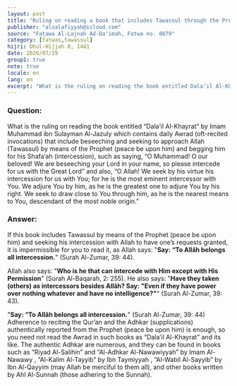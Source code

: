 ```yaml
---
layout: post
title: "Ruling on reading a book that includes Tawassul through the Prophet and asking for his intercession"
publisher: "alsalafiyyah@icloud.com"
source: "Fatawa Al-Lajnah Ad-Da'imah, Fatwa no. 8879"
category: [fatwas,tawassul]
hijri: Dhul-Hijjah 8, 1441
date: 2020/07/29
group1: true
note: true
locale: en
lang: en
excerpt: "What is the ruling on reading the book entitled Dala’il Al-Khayrat by Imam Muhammad ibn Sulayman Al-Jazuly which contains daily Awrad (oft-recited invocations)"
---
```


### Question: 
What is the ruling on reading the book entitled “Dala’il Al-Khayrat” by Imam Muhammad ibn Sulayman Al-Jazuly which contains daily Awrad (oft-recited invocations) that include beseeching and seeking to approach Allah (Tawassul) by means of the Prophet (peace be upon him) and begging him for his Shafa‘ah (intercession), such as saying, “O Muhammad! O our beloved! We are beseeching your Lord in your name, so please intercede for us with the Great Lord” and also, “O Allah! We seek by his virtue his intercession for us with You; for he is the most eminent intercessor with You. We adjure You by him, as he is the greatest one to adjure You by his right. We seek to draw close to You through him, as he is the nearest means to You, descendant of the most noble origin.”

### Answer:
If this book includes Tawassul by means of the Prophet (peace be upon him) and seeking his intercession with Allah to have one’s requests granted, it is impermissible for you to read it, as Allah says: "**Say: “To Allâh belongs all intercession.**" (Surah Al-Zumar, 39: 44).

Allah also says: "**Who is he that can intercede with Him except with His Permission**" (Surah Al-Baqarah, 2: 255). He also says: "**Have they taken (others) as intercessors besides Allâh? Say: "Even if they have power over nothing whatever and have no intelligence?"**" (Surah Al-Zumar, 39: 43). 

"**Say: “To Allâh belongs all intercession.**" (Surah Al-Zumar, 39: 44) Adherence to reciting the Qur’an and the Adhkar (supplications) authentically reported from the Prophet (peace be upon him) is enough, so you need not read the Awrad in such books as “Dala’il Al-Khayrat” and its like. The authentic Adhkar are numerous, and they can be found in books such as “Riyad Al-Salihin” and “Al-Adhkar Al-Nawawiyyah” by Imam Al-Nawawy , “Al-Kalim Al-Tayyib” by Ibn Taymiyyah , “Al-Wabil Al-Sayyib” by Ibn Al-Qayyim (may Allah be merciful to them all), and other books written by Ahl Al-Sunnah (those adhering to the Sunnah).

